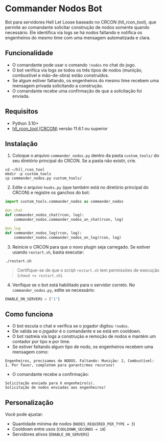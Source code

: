 # Commander Nodos Bot

Bot para servidores Hell Let Loose baseado no CRCON (hll_rcon_tool), que permite ao comandante solicitar construção de nodos somente quando necessário. Ele identifica via logs se há nodos faltando e notifica os engenheiros do mesmo time com uma mensagem automatizada e clara.

## Funcionalidade
- O comandante pode usar o comando `!nodos` no chat do jogo.
- O bot verifica via logs se todos os três tipos de nodos (munição, combustível e mão-de-obra) estão construídos.
- Se algum estiver faltando, os engenheiros do mesmo time recebem uma mensagem privada solicitando a construção.
- O comandante recebe uma confirmação de que a solicitação foi enviada.

## Requisitos
- Python 3.10+
- [hll_rcon_tool (CRCON)](https://github.com/MarechJ/hll_rcon_tool) versão 11.6.1 ou superior

## Instalação
1. Coloque o arquivo `commander_nodos.py` dentro da pasta `custom_tools/` do seu diretório principal do CRCON. Se a pasta não existir, crie.

```
cd ~/hll_rcon_tool
mkdir -p custom_tools
cp commander_nodos.py custom_tools/
```

2. Edite o arquivo `hooks.py` (que também está no diretório principal do CRCON) e registre os ganchos do bot:

```python
import custom_tools.commander_nodos as commander_nodos

@on_chat
def commander_nodos_chat(rcon, log):
    commander_nodos.commander_nodos_on_chat(rcon, log)

@on_log
def commander_nodos_log(rcon, log):
    commander_nodos.commander_nodos_on_log(rcon, log)
```

3. Reinicie o CRCON para que o novo plugin seja carregado. Se estiver usando `restart.sh`, basta executar:

```
./restart.sh
```

> Certifique-se de que o script `restart.sh` tem permissões de execução (`chmod +x restart.sh`).

4. Verifique se o bot está habilitado para o servidor correto.
No `commander_nodos.py`, edite se necessário:
```python
ENABLE_ON_SERVERS = ["1"]
```

## Como funciona
- O bot escuta o chat e verifica se o jogador digitou `!nodos`.
- Ele valida se o jogador é o comandante e se está em cooldown.
- O bot rastreia via logs a construção e remoção de nodos e mantém um contador por tipo e por time.
- Se estiver faltando algum tipo de nodo, os engenheiros recebem uma mensagem como:

```
Engenheiros, precisamos de NODOS. Faltando: Munição: 2, Combustível: 1. Por favor, completem para garantirmos recursos!
```

- O comandante recebe a confirmação:
```
Solicitação enviada para X engenheiro(s).
Solicitação de nodos enviadas aos engenheiros!
```

## Personalização
Você pode ajustar:
- Quantidade mínima de nodos (`NODES_REQUIRED_PER_TYPE = 3`)
- Cooldown entre usos (`COOLDOWN_SECONDS = 10`)
- Servidores ativos (`ENABLE_ON_SERVERS`)

